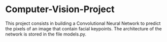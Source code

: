 # Computer-Vision-Project
This project consists in building a Convolutional Neural Network to predict the pixels of an image that contain facial keypoints. The architecture of the network is stored in the file models.py.
